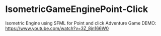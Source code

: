 # IsometricGameEnginePoint-Click
Isometric Engine using SFML for Point and click Adventure Game
DEMO:
https://www.youtube.com/watch?v=3Z_8jn166W0
